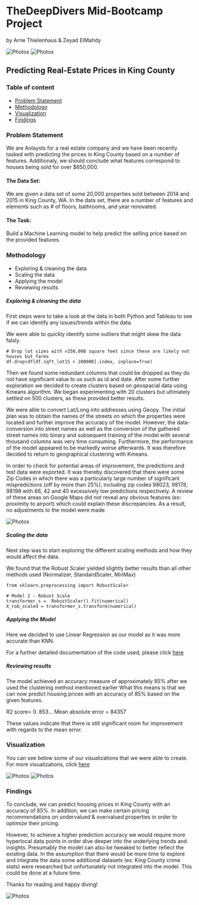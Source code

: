 # TheDeepDivers Mid-Bootcamp Project 
by Arne Thielenhaus & Zeyad ElMahdy

![Photos](https://github.com/zeyadelmahdy/TheDeepDiversProject/blob/main/Photos/4760796.jpg)
![Photos](https://github.com/zeyadelmahdy/TheDeepDiversProject/blob/main/Photos/communityIcon_anc30b6ykk461.jpg)

## Predicting Real-Estate Prices in King County

### Table of content

- [Problem Statement](#problem-statement)
- [Methodology](#methodology)
- [Visualization](#visualization)
- [Findings](#findings)

### Problem Statement

We are Anlaysts for a real estate company and we have been recently tasked with predicting the prices in King County based on a number of features. Additionaly, we should conclude what features correspond to houses being sold for over $650,000. 

#### The Data Set: 

We are given a data set of some 20,000 properties sold between 2014 and 2015 in King County, WA. In the data set, there are a number of features and elements such as # of floors, bathrooms, and year renovated. 

#### The Task: 

Build a Machine Learning model to help predict the selling price based on the provided features. 


### Methodology 

- Exploring & cleaning the data
- Scaling the data
- Applying the model
- Reviewing results

##### Exploring & cleaning the data
First steps were to take a look at the data in both Python and Tableau to see if we can identify any issues/trends within the data. 

We were able to quickly identify some outliers that might skew the data falsly. 
```
# Drop lot sizes with >250,000 square feet since these are likely not houses but farms 
df.drop(df[df.sqft_lot15 > 200000].index, inplace=True)
```
Then we found some redundant columns that could be dropped as they do not have significant value to us such as id and date. 
After some further exploration we decided to create clusters based on geospacial data using Kmeans algorithm. We began experimenting with 20 clusters but ultimately settled on 500 clusters, as these provided better results.

We were able to convert Lat/Long into addresses using Geopy. The initial plan was to obtain the names of the streets on which the properties were located and further improve the accuracy of the model. However, the data-conversion into street names as well as the conversion of the gathered street names into binary and subsequent training of the model with several thousand columns was very time consuming. Furthermore, the performance of the model appeared to be markedly worse afterwards. It was therefore decided to return to geographical clustering with Kmeans.

In order to check for potential areas of improvement, the predictions and test data were exported. It was thereby discovered that there were some Zip Codes in which there was a particularly large number of significant mispredictions (off by more than 25%), including zip codes 98023, 98178, 98198 with 66, 42 and 40 excessively low predictions respectively. A review of these areas on Google Maps did not reveal any obvious features (ex: proximity to airport) which could explain these discrepancies. As a result, no adjustments to the model were made.

![Photos](https://github.com/zeyadelmahdy/TheDeepDiversProject/blob/main/Photos/download.png)

##### Scaling the data

Next step was to start exploring the different scaling methods and how they would affect the data.

We found that the Robust Scaler yielded slightly better results than all other methods used (Normalizer, StandardScaler, MinMax)

```
from sklearn.preprocessing import RobustScaler

# Model 2 - Robust Scale
transformer_s =  RobustScaler().fit(numerical)
X_rob_scaled = transformer_s.transform(numerical)
```


##### Applying the Model

Here we decided to use Linear Regression as our model as it was more accurate than KNN.

For a further detailed documentation of the code used, please click [here](https://github.com/zeyadelmahdy/TheDeepDiversProject/blob/main/Python-Notebook/Housing_Data_Analysis_V2.ipynb)


##### Reviewing results

The model achieved an accuracy measure of approximately 85% after we used the clustering method mentioned earlier
What this means is that we can now predict housing prices with an accuracy of 85% based on the given features. 

R2 score= 0. 853...
Mean absolute error = 84357

These values indicate that there is still significant room for improvement with regards to the mean error.

### Visualization 

You can see below some of our visualizations that we were able to create. For more visualizations, click [here](https://public.tableau.com/app/profile/zeyad.elmahdy/viz/HousingDataDashboard_16370759374640/Dashboard1?publish=yes)

![Photos](https://github.com/zeyadelmahdy/TheDeepDiversProject/blob/main/Photos/2021-11-18%2017_59_59-Greenshot.png)
![Photos](https://github.com/zeyadelmahdy/TheDeepDiversProject/blob/main/Photos/image.png)



### Findings

To conclude, we can predict housing prices in King County with an accuracy of 85%. In addition, we can make certain pricing recommendations on undervalued & overvalued properties in order to optimize their pricing. 

However, to achieve a higher prediction accuracy we would require more hyperlocal data points in order dive deeper into the underlying trends and insights. Presumably the model can also be tweaked to better reflect the existing data. In the assumption that there would be more time to explore and integrate the data some additional datasets (ex: King County crime stats) were researched but unfortunately not integrated into the model. This could be done at a future time.


Thanks for reading and happy diving!

![Photos](https://github.com/zeyadelmahdy/TheDeepDiversProject/blob/main/Photos/20120305-065858.jpg)

